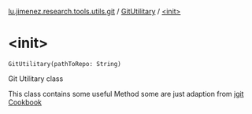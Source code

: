 [lu.jimenez.research.tools.utils.git](../index.md) / [GitUtilitary](index.md) / [&lt;init&gt;](.)

# &lt;init&gt;

`GitUtilitary(pathToRepo: String)`

Git Utilitary class

This class contains some useful Method some are just adaption from [jgit Cookbook](https//github.com/centic9/jgit-cookbook)

